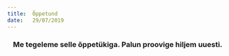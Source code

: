 ```yaml
---
title:  Õppetund
date:   29/07/2019
---
```


### <center>Me tegeleme selle õppetükiga. Palun proovige hiljem uuesti.</center>